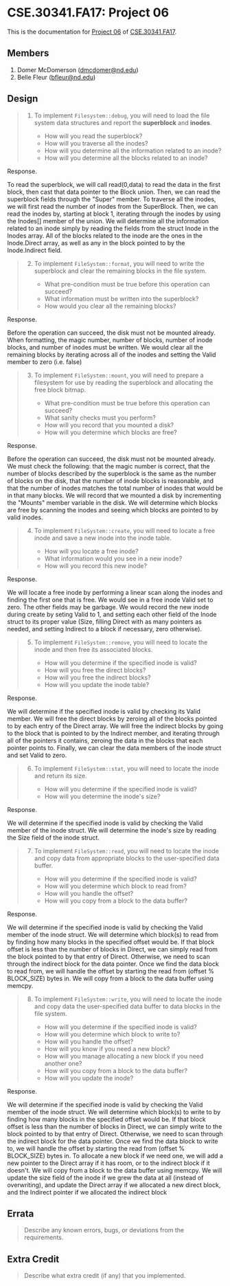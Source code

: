 CSE.30341.FA17: Project 06
==========================

This is the documentation for [Project 06] of [CSE.30341.FA17].

Members
-------

1. Domer McDomerson (dmcdomer@nd.edu)
2. Belle Fleur (bfleur@nd.edu)

Design
------

> 1. To implement `Filesystem::debug`, you will need to load the file system
>    data structures and report the **superblock** and **inodes**.
>
>       - How will you read the superblock?
>       - How will you traverse all the inodes?
>       - How will you determine all the information related to an inode?
>       - How will you determine all the blocks related to an inode?

Response.

To read the superblock, we will call read(0,data) to read the data in the first block, then cast that data pointer to the Block union. Then, we can read the superblock fields through the "Super" member. To traverse all the inodes, we will first read the number of inodes from the SuperBlock. Then, we can read the inodes by, starting at block 1, iterating through the inodes by using the Inodes[] member of the union. We will determine all the information related to an inode simply by reading the fields from the struct Inode in the Inodes array. All of the blocks related to the inode are the ones in the Inode.Direct array, as well as any in the block pointed to by the Inode.Indirect field.

> 2. To implement `FileSystem::format`, you will need to write the superblock
>    and clear the remaining blocks in the file system.
>
>       - What pre-condition must be true before this operation can succeed?
>       - What information must be written into the superblock?
>       - How would you clear all the remaining blocks?

Response.

Before the operation can succeed, the disk must not be mounted already. When formatting, the magic number, number of blocks, number of inode blocks, and number of inodes must be written. We would clear all the remaining blocks by iterating across all of the inodes and setting the Valid member to zero (i.e. false)

> 3. To implement `FileSystem::mount`, you will need to prepare a filesystem
>    for use by reading the superblock and allocating the free block bitmap.
>
>       - What pre-condition must be true before this operation can succeed?
>       - What sanity checks must you perform?
>       - How will you record that you mounted a disk?
>       - How will you determine which blocks are free?

Response.

Before the operation can succeed, the disk must not be mounted already. We must check the following: that the magic number is correct, that the number of blocks described by the superblock is the same as the number of blocks on the disk, that the number of inode blocks is reasonable, and that the number of inodes matches the total number of inodes that would be in that many blocks. We will record that we mounted a disk by incrementing the "Mounts" member variable in the disk. We will determine which blocks are free by scanning the inodes and seeing which blocks are pointed to by valid inodes.

> 4. To implement `FileSystem::create`, you will need to locate a free inode
>    and save a new inode into the inode table.
>
>       - How will you locate a free inode?
>       - What information would you see in a new inode?
>       - How will you record this new inode?

Response.

We will locate a free inode by performing a linear scan along the inodes and finding the first one that is free. We would see in a free inode Valid set to zero. The other fields may be garbage. We would record the new inode during create by seting Valid to 1, and setting each other field of the Inode struct to its proper value (Size, filling Direct with as many pointers as needed, and setting Indirect to a block if necessary, zero otherwise).

> 5. To implement `FileSystem::remove`, you will need to locate the inode and
>    then free its associated blocks.
>
>       - How will you determine if the specified inode is valid?
>       - How will you free the direct blocks?
>       - How will you free the indirect blocks?
>       - How will you update the inode table?

Response.

We will determine if the specified inode is valid by checking its Valid member. We will free the direct blocks by zeroing all of the blocks pointed to by each entry of the Direct array. We will free the indirect blocks by going to the block that is pointed to by the Indirect member, and iterating through all of the pointers it contains, zeroing the data in the blocks that each pointer points to. Finally, we can clear the data members of the inode struct and set Valid to zero.

> 6. To implement `FileSystem::stat`, you will need to locate the inode and
>    return its size.
>
>       - How will you determine if the specified inode is valid?
>       - How will you determine the inode's size?

Response.

We will determine if the specified inode is valid by checking the Valid member of the inode struct. We will determine the inode's size by reading the Size field of the inode struct.

> 7. To implement `FileSystem::read`, you will need to locate the inode and
>    copy data from appropriate blocks to the user-specified data buffer.
>
>       - How will you determine if the specified inode is valid?
>       - How will you determine which block to read from?
>       - How will you handle the offset?
>       - How will you copy from a block to the data buffer?

Response.

We will determine if the specified inode is valid by checking the Valid member of the inode struct. We will determine which block(s) to read from by finding how many blocks in the specified offset would be. If that block offset is less than the number of blocks in Direct, we can simply read from the block pointed to by that entry of Direct. Otherwise, we need to scan through the indirect block for the data pointer. Once we find the data block to read from, we will handle the offset by starting the read from (offset % BLOCK_SIZE) bytes in. We will copy from a block to the data buffer using memcpy.

> 8. To implement `FileSystem::write`, you will need to locate the inode and
>    copy data the user-specified data buffer to data blocks in the file
>    system.
>
>       - How will you determine if the specified inode is valid?
>       - How will you determine which block to write to?
>       - How will you handle the offset?
>       - How will you know if you need a new block?
>       - How will you manage allocating a new block if you need another one?
>       - How will you copy from a block to the data buffer?
>       - How will you update the inode?

Response.

We will determine if the specified inode is valid by checking the Valid member of the inode struct. We will determine which block(s) to write to by finding how many blocks in the specified offset would be. If that block offset is less than the number of blocks in Direct, we can simply write to the block pointed to by that entry of Direct. Otherwise, we need to scan through the indirect block for the data pointer. Once we find the data block to write to, we will handle the offset by starting the read from (offset % BLOCK_SIZE) bytes in. To allocate a new block if we need one, we will add a new pointer to the Direct array if it has room, or to the indirect block if it doesn't. We will copy from a block to the data buffer using memcpy. We will update the size field of the inode if we grew the data at all (instead of overwriting), and update the Direct array if we allocated a new direct block, and the Indirect pointer if we allocated the indirect block

Errata
------

> Describe any known errors, bugs, or deviations from the requirements.

Extra Credit
------------

> Describe what extra credit (if any) that you implemented.

[Project 06]:       https://www3.nd.edu/~pbui/teaching/cse.30341.fa17/project06.html
[CSE.30341.FA17]:   https://www3.nd.edu/~pbui/teaching/cse.30341.fa17/
[Google Drive]:     https://drive.google.com
